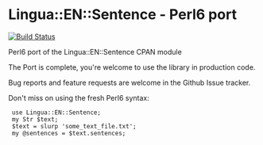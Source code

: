 Lingua::EN::Sentence - Perl6 port
========================

[![Build Status](https://secure.travis-ci.org/dginev/perl6-Lingua-EN-Sentence.png?branch=master)](http://travis-ci.org/dginev/perl6-Lingua-EN-Sentence)

Perl6 port of the Lingua::EN::Sentence CPAN module

The Port is complete, you're welcome to use the library in production code.

Bug reports and feature requests are welcome in the Github Issue tracker.
 
 Don't miss on using the fresh Perl6 syntax:
 ```
  use Lingua::EN::Sentence;
  my Str $text;
  $text = slurp 'some_text_file.txt';
  my @sentences = $text.sentences;
  ```
